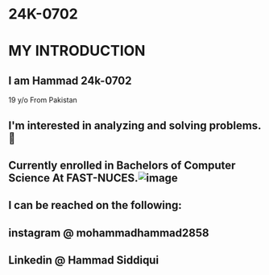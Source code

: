 # 24K-0702
# **MY INTRODUCTION**
## I am **Hammad 24k-0702** 
19 y/o From Pakistan 
## I'm interested in analyzing and solving problems.🧩


## Currently enrolled in Bachelors of Computer Science At FAST-NUCES.![image](https://github.com/user-attachments/assets/a8253c33-0b2e-4f2c-9775-2f9bb5d6601d)


## I can be reached on the following:
   ## **instagram** @ mohammadhammad2858
   ## **Linkedin** @ Hammad Siddiqui
